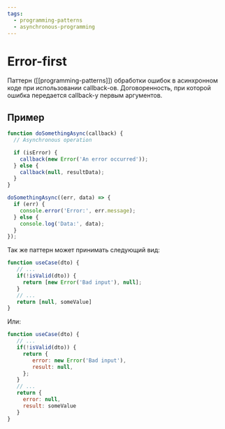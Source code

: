 ```yaml
---
tags:
  - programming-patterns
  - asynchronous-programming
---
```


# Error-first

Паттерн ([[programming-patterns]]) обработки ошибок в асинхронном коде при использовании callback-ов. Договоренность, при которой ошибка передается callback-у первым аргументов.

## Пример

```js
function doSomethingAsync(callback) {
  // Asynchronous operation

  if (isError) {
    callback(new Error('An error occurred'));
  } else {
    callback(null, resultData);
  }
}

doSomethingAsync((err, data) => {
  if (err) {
    console.error('Error:', err.message);
  } else {
    console.log('Data:', data);
  }
});
```

Так же паттерн может принимать следующий вид:
```js
function useCase(dto) {
   // ...
   if(!isValid(dto)) {
     return [new Error('Bad input'), null];
   }
   // ...
   return [null, someValue]
}
```

Или:
```js
function useCase(dto) {
   // ...
   if(!isValid(dto)) {
     return {
        error: new Error('Bad input'),
        result: null,
     };
   }
   // ...
   return {
     error: null,
     result: someValue
   }
}
```